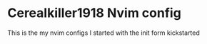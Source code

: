 # Cerealkiller1918 Nvim config

This is the my nvim configs 
I started with the init form kickstarted

